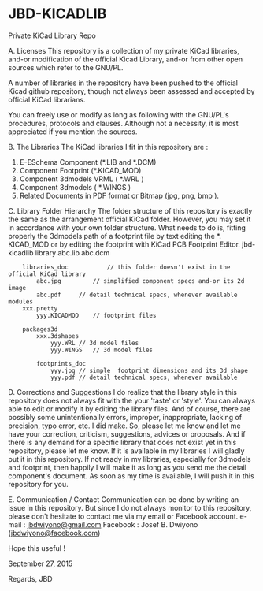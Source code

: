 # JBD-KICADLIB
Private KiCad Library Repo

A. Licenses
This repository is a collection of my private KiCad libraries, and-or modification of the official Kicad Library, and-or from other open sources which refer to the GNU/PL. 

A number of libraries in the repository have been pushed to the official Kicad github repository, though not always been assessed and accepted by official KiCad librarians.

You can freely use or modify as long as following with the GNU/PL's  procedures, protocols and clauses.  Although not a necessity, it is most appreciated if you mention the sources.



B. The Libraries
The KiCad libraries I fit in this repository are :
1. E-ESchema Component (*.LIB and *.DCM)
2. Component Footprint (*.KICAD_MOD)
3. Component 3dmodels VRML ( *.WRL )
4. Component 3dmodels ( *.WINGS )
5. Related Documents in PDF format or Bitmap (jpg, png, bmp ).




C. Library Folder Hierarchy
The folder structure of this repository is exactly the same as the arrangement official KiCad folder. However, you may set it in accordance with your own folder structure. What needs to do is, fitting  properly the 3dmodels path of a footprint file  by text editing the *. KICAD_MOD or by editing the footprint with KiCad PCB Footprint Editor.
jbd-kicadlib
	library
		abc.lib
		abc.dcm

		libraries_doc			// this folder doesn't exist in the official KiCad library
			abc.jpg			// simplified component specs and-or its 2d image
			abc.pdf		// detail technical specs, whenever available
	modules
		xxx.pretty
			yyy.KICADMOD	// footprint files

		packages3d
			xxx.3dshapes
				yyy.WRL	// 3d model files
				yyy.WINGS	// 3d model files

			footprints_doc
				yyy.jpg	// simple  footprint dimensions and its 3d shape
				yyy.pdf	// detail technical specs, whenever available
	


D. Corrections and Suggestions
I do realize that the library style in this repository does not always fit with the your 'taste' or 'style'. You can always able to edit or modify it by editing the library files. And of course, there are possibly some unintentionally errors, improper, inappropriate, lacking of  precision, typo error, etc. I did make.  So, please let me know and let me have your correction, criticism,  suggestions, advices or proposals. And if there is any demand for a specific library that does not exist yet in this repository, please let me know. If it is available in my libraries I will gladly put it in this repository. If not ready in my libraries, especially for 3dmodels and footprint, then happily I will make it as long as you send me the detail component's document. As soon as my time is available, I will push it in this repository for you.


E. Communication / Contact
Communication can be done by writing an issue in this repository. But since I do not always monitor to this repository, please don't hesitate to contact me via my email or Facebook account.
e-mail		: jbdwiyono@gmail.com
Facebook	: Josef B. Dwiyono (jbdwiyono@facebook.com)


Hope this useful !

September 27, 2015

Regards,
JBD
